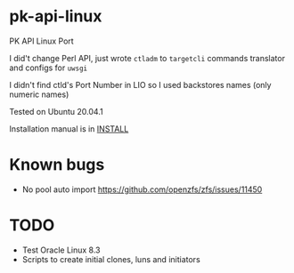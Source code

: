 # pk-api-linux
PK API Linux Port

I did't change Perl API, just wrote `ctladm` to `targetcli` commands translator and configs for `uwsgi`

I didn't find ctld's Port Number in LIO so I used backstores names (only numeric names)

Tested on Ubuntu 20.04.1

Installation manual is in [INSTALL](INSTALL.md)

# Known bugs

- No pool auto import
https://github.com/openzfs/zfs/issues/11450
    
# TODO

- Test Oracle Linux 8.3
- Scripts to create initial clones, luns and initiators
